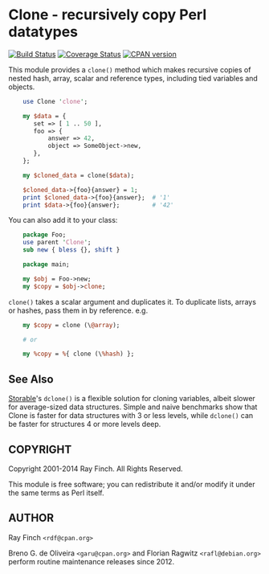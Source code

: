 Clone - recursively copy Perl datatypes
=======================================

[![Build Status](https://travis-ci.org/garu/Clone.png?branch=master)](https://travis-ci.org/garu/Clone)
[![Coverage Status](https://coveralls.io/repos/garu/Clone/badge.png?branch=master)](https://coveralls.io/r/garu/Clone?branch=master)
[![CPAN version](https://badge.fury.io/pl/Clone.svg)](https://metacpan.org/pod/Clone)

This module provides a `clone()` method which makes recursive
copies of nested hash, array, scalar and reference types,
including tied variables and objects.

```perl
    use Clone 'clone';

    my $data = {
       set => [ 1 .. 50 ],
       foo => {
           answer => 42,
           object => SomeObject->new,
       },
    };

    my $cloned_data = clone($data);

    $cloned_data->{foo}{answer} = 1;
    print $cloned_data->{foo}{answer};  # '1'
    print $data->{foo}{answer};         # '42'
```

You can also add it to your class:

```perl
    package Foo;
    use parent 'Clone';
    sub new { bless {}, shift }

    package main;

    my $obj = Foo->new;
    my $copy = $obj->clone;
```

`clone()` takes a scalar argument and duplicates it. To duplicate lists,
arrays or hashes, pass them in by reference. e.g.

```perl
    my $copy = clone (\@array);

    # or

    my %copy = %{ clone (\%hash) };
```

See Also
--------

[Storable](https://metacpan.org/pod/Storable)'s `dclone()` is a flexible solution for cloning variables,
albeit slower for average-sized data structures. Simple
and naive benchmarks show that Clone is faster for data structures
with 3 or less levels, while `dclone()` can be faster for structures
4 or more levels deep.

COPYRIGHT
---------

Copyright 2001-2014 Ray Finch. All Rights Reserved.

This module is free software; you can redistribute it and/or
modify it under the same terms as Perl itself.

AUTHOR
------

Ray Finch `<rdf@cpan.org>`

Breno G. de Oliveira `<garu@cpan.org>` and
Florian Ragwitz `<rafl@debian.org>` perform routine maintenance
releases since 2012.

